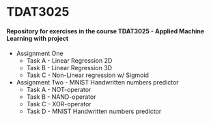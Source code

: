 # TDAT3025

#### Repository for exercises in the course TDAT3025 - Applied Machine Learning with project

- Assignment One
  - Task A - Linear Regression 2D
  - Task B - Linear Regression 3D
  - Task C - Non-Linear regression w/ Sigmoid
- Assignment Two - MNIST Handwritten numbers predictor
  - Task A - NOT-operator
  - Task B - NAND-operator
  - Task C - XOR-operator
  - Task D - MNIST Handwritten numbers predictor
